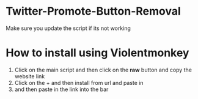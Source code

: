 # Twitter-Promote-Button-Removal
Make sure you update the script if its not working
# How to install using Violentmonkey
1. Click on the main script and then click on the **raw** button and copy the website link
2. Click on the + and then install from url and paste in
3. and then paste in the link into the bar
